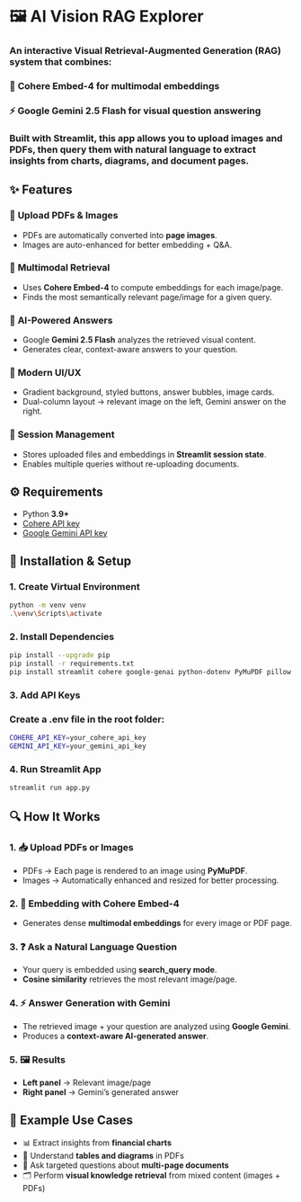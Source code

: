 # 🖼️ AI Vision RAG Explorer

### An interactive **Visual Retrieval-Augmented Generation (RAG)** system that combines:  
### 🔎 **Cohere Embed-4** for multimodal embeddings  
### ⚡ **Google Gemini 2.5 Flash** for visual question answering  

### Built with **Streamlit**, this app allows you to upload **images** and **PDFs**, then query them with natural language to extract insights from charts, diagrams, and document pages.  

## ✨ Features
### 📂 **Upload PDFs & Images**  
  * PDFs are automatically converted into **page images**.  
  * Images are auto-enhanced for better embedding + Q&A.  

### 🔎 **Multimodal Retrieval**  
  * Uses **Cohere Embed-4** to compute embeddings for each image/page.  
  * Finds the most semantically relevant page/image for a given query.  

### 🤖 **AI-Powered Answers**  
  * Google **Gemini 2.5 Flash** analyzes the retrieved visual content.  
  * Generates clear, context-aware answers to your question.  

### 🎨 **Modern UI/UX**  
  * Gradient background, styled buttons, answer bubbles, image cards.  
  * Dual-column layout → relevant image on the left, Gemini answer on the right.  

### 🧠 **Session Management**  
  * Stores uploaded files and embeddings in **Streamlit session state**.  
  * Enables multiple queries without re-uploading documents.  


## ⚙️ Requirements
* Python **3.9+**
* [Cohere API key](https://dashboard.cohere.com/api-keys)  
* [Google Gemini API key](https://aistudio.google.com/app/apikey)  


## 🚀 Installation & Setup

### 1. Create Virtual Environment
```bash
python -m venv venv
.\venv\Scripts\activate
```

### 2. Install Dependencies
```bash
pip install --upgrade pip
pip install -r requirements.txt
pip install streamlit cohere google-genai python-dotenv PyMuPDF pillow numpy
```

### 3. Add API Keys
### Create a .env file in the root folder:
```bash
COHERE_API_KEY=your_cohere_api_key
GEMINI_API_KEY=your_gemini_api_key
```

### 4. Run Streamlit App
```bash
streamlit run app.py
```

## 🔍 How It Works  

### 1. 📥 **Upload PDFs or Images**  
   * PDFs → Each page is rendered to an image using **PyMuPDF**.  
   * Images → Automatically enhanced and resized for better processing.  

### 2. 🧮 **Embedding with Cohere Embed-4**  
   * Generates dense **multimodal embeddings** for every image or PDF page.  

### 3. ❓ **Ask a Natural Language Question**  
   * Your query is embedded using **search_query mode**.  
   * **Cosine similarity** retrieves the most relevant image/page.  

### 4. ⚡ **Answer Generation with Gemini**  
   * The retrieved image + your question are analyzed using **Google Gemini**.  
   * Produces a **context-aware AI-generated answer**.  

### 5. 🖼️ **Results**  
   * **Left panel** → Relevant image/page  
   * **Right panel** → Gemini’s generated answer  


## 📌 Example Use Cases  

* 📊 Extract insights from **financial charts**  
* 📑 Understand **tables and diagrams** in PDFs  
* 🔎 Ask targeted questions about **multi-page documents**  
* 🗂️ Perform **visual knowledge retrieval** from mixed content (images + PDFs)  



















